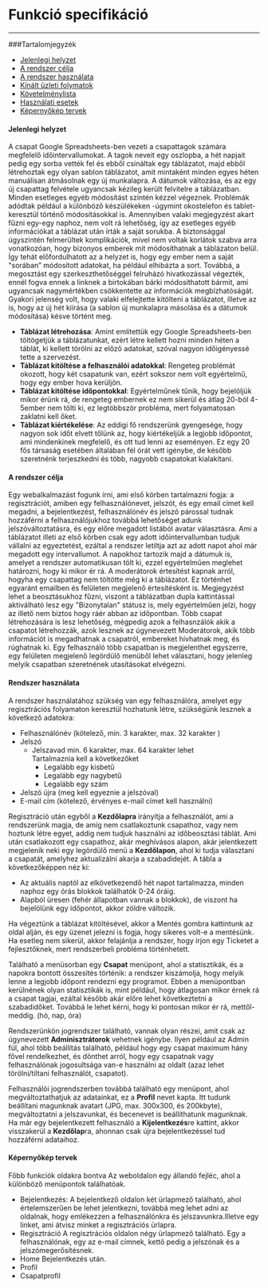 # Funkció specifikáció
* * *


###Tartalomjegyzék
- [Jelenlegi helyzet](#jelenlegi-helyzet)
- [A rendszer célja](#a-rendszer-célja)
- [A rendszer használata](#rendszer-használata)
- [Kínált üzleti folymatok](#kínált_üzleti_folyamatok)
- [Követelménylista](#követelménylista)
- [Használati esetek](#használati-esetek)
- [Képernyőkép tervek](#képernyőkép-tervek)


#### Jelenlegi helyzet

A csapat Google Spreadsheets-ben vezeti a csapattagok számára megfelelő időintervallumokat. A tagok neveit egy oszlopba, a hét napjait pedig egy sorba vették fel és ebből csináltak egy táblázatot, majd ebből létrehoztak egy olyan sablon táblázatot, amit mintaként minden egyes héten manuálisan átmásolnak egy új munkalapra. A dátumok változása, és az egy új csapattag felvétele ugyancsak kézileg került felvitelre a táblázatban. Minden esetleges egyéb módosítást szintén kézzel végeznek. Problémák adódtak például a különböző készülékeken -úgymint okostelefon és tablet- keresztül történő módosításokkal is. Amennyiben valaki megjegyzést akart fűzni egy-egy naphoz, nem volt rá lehetőség, így az esetleges egyéb információkat a táblázat után írták a saját sorukba. A biztonsággal úgyszintén felmerültek komplikációk, mivel nem voltak korlátok szabva arra vonatkozóan, hogy bizonyos emberek mit módosíthatnak a táblázaton belül. Így tehát előfordulhatott az a helyzet is, hogy egy ember nem a saját "sorában” módosított adatokat, ha például elhibázta a sort. Továbbá, a megosztást egy szerkeszthetőséggel felruházó hivatkozással végezték, ennél fogva ennek a linknek a birtokában bárki módosíthatott bármit, ami ugyancsak nagymértékben csökkentette az információk megbízhatóságát. Gyakori jelenség volt, hogy valaki elfelejtette kitölteni a táblázatot, illetve az is, hogy az új hét kiírása (a sablon új munkalapra másolása és a dátumok módosítása) késve történt meg.

- <b>Táblázat létrehozása</b>: Amint említettük egy Google Spreadsheets-ben töltögetjük a táblázatunkat, ezért létre kellett hozni minden héten a táblát, ki kellett törölni az előző adatokat, szóval nagyon időigényessé tette a szervezést.
- <b>Táblázat kitöltése a felhasználói adatokkal</b>: Rengeteg problémát okozott, hogy két csapatunk van, ezért sokszor nem volt egyértelmű, hogy egy ember hova kerüljön.
- <b>Táblázat kitöltése időpontokkal</b></b>: Egyértelműnek tűnik, hogy bejelöljük mikor érünk rá, de rengeteg embernek ez nem sikerül és átlag 20-ból 4-5ember nem tölti ki, ez legtöbbször probléma, mert folyamatosan zaklatni kell őket.
- <b>Táblázat kiértékelése</b>: Az eddigi fő rendszerünk gyengesége, hogy nagyon sok időt elvett tőlünk az, hogy kiértékeljük a legjobb időpontot, ami mindenkinek megfelelő, és ott tud lenni az eseményen. Ez egy 20 fős társaság esetében általában fél órát vett igénybe, de később szeretnénk terjeszkedni és több, nagyobb csapatokat kialakítani.

#### A rendszer célja

Egy webalkalmazást fogunk írni, ami első körben tartalmazni fogja:
a regisztrációt, amiben egy felhasználónevet, jelszót, és egy email címet kell megadni,
a bejelentkezést, felhasználónév és jelszó párossal tudnak hozzáférni a felhasználójukhoz
továbbá lehetőséget adunk jelszóváltoztatásra, és egy előre megadott listából avatar választásra.
Ami a táblázatot illeti az első körben csak egy adott időintervallumban tudjuk vállalni az egyeztetést, ezáltal a rendszer letiltja azt az adott napot ahol már megadott egy intervallumot.
A napokhoz tartozik majd a dátumuk is, amelyet a rendszer automatikusan tölt ki, ezzel egyértelműen meglehet határozni, hogy ki mikor ér rá.
A moderátorok értesítést kapnak arról, hogyha egy csapattag nem töltötte még ki a táblázatot. Ez történhet egyaránt emailben és felületen megjelenő értesítésként is.
Megjegyzést lehet a beosztásukhoz fűzni, viszont a táblázatban dupla kattintással aktiválható lesz egy "Bizonytalan" státusz is, mely egyértelműen jelzi, hogy az illető nem biztos hogy ráér abban az időpontban.
Több csapat létrehozására is lesz lehetőség, mégpedig azok a felhasnzálók akik a csapatot létrehozzák, azok lesznek az úgynevezett Moderátorok, akik több információt is megadhatnak a csapatról, embereket hívhatnak meg, és rúghatnak ki. Egy felhasználó több csapatban is megjelenthet egyszerre, egy felületen megjelenő legördülő menüből lehet választani, hogy jelenleg melyik csapatban szeretnének utasításokat elvégezni.

#### Rendszer használata

A rendszer használatához szükség van egy felhasználóra, amelyet egy regisztrációs folyamaton keresztül hozhatunk létre, szükségünk lesznek a következő adatokra:
- Felhasználónév (kötelező, min. 3 karakter, max. 32 karakter )
- Jelszó
  - Jelszavad min. 6 karakter, max. 64 karakter lehet
  <br>Tartalmaznia kell a következőket<br>
    - Legalább egy kisbetű
    - Legalább egy nagybetű
    - Legalább egy szám
- Jelszó újra (meg kell egyeznie a jelszóval)
- E-mail cím (kötelező, érvényes e-mail címet kell használni)

Regisztráció után egyből a <b>Kezdőlapra</b> irányítja a felhasználót, ami a rendszerünk magja, de amíg nem csatlakoztunk csapathoz, vagy nem hoztunk létre egyet, addig nem tudjuk használni az időbeosztási táblát.
Ami után csatlakozott egy csapathoz, akár meghívásos alapon, akár jelentkezett megjelenik neki egy legördülő menü a <b>Kezdőlapon</b>, ahol ki tudja választani a csapatát, amelyhez aktualizálni akarja a szabadidejét.
A tábla a következőképpen néz ki:

- Az aktuális naptól az elkövetkezendő hét napot tartalmazza, minden naphoz egy órás blokkok találhatók 0-24 óráig.
- Alapból üresen (fehér állapotban vannak a blokkok), de viszont ha bejelölünk egy időpontot, akkor zöldre változik.

Ha végeztünk a táblázat kitöltésével, akkor a Mentés gombra kattintunk az oldal alján, és egy üzenet jelezni is fogja, hogy sikeres volt-e a mentésünk. Ha esetleg nem sikerül, akkor felajánlja a rendszer, hogy írjon egy Ticketet a fejlesztőknek, mert rendszerbeli probléma történhetett.

Található a menüsorban egy <b>Csapat</b> menüpont, ahol a statisztikák, és a napokra bontott összesítés történik: a rendszer kiszámolja, hogy melyik lenne a legjobb időpont rendezni egy programot.
Ebben a menüpontban kerülnének olyan statisztikák is, mint például, hogy átlagosan mikor érnek rá a csapat tagjai, ezáltal később akár előre lehet következtetni a szabadidőket.
Továbbá le lehet kérni, hogy ki pontosan mikor ér rá, mettől-meddig.
(hó, nap, óra)<br>

Rendszerünkön jogrendszer található, vannak olyan részei, amit csak az úgynevezett <b>Adminisztrátorok</b> vehetnek igénybe. Ilyen például az Admin fül, ahol több beállítás található, például hogy egy csapat maximum hány fővel rendelkezhet, és dönthet arról, hogy egy csapatnak vagy felhasználónak jogosultsága van-e használni az oldalt (azaz lehet törölni/tiltani felhasználót, csapatot). <br>

Felhasználói jogrendszerben továbbá található egy menüpont, ahol megváltoztathatjuk az adatainkat, ez a <b>Profil</b> nevet kapta.
Itt tudunk beállítani magunknak avatart (JPG, max. 300x300, és 200kbyte), megváltoztatni a jelszavunkat, és becenevet is beállíthatunk magunknak.<br>
Ha már egy bejelentkezett felhasználó a <b>Kijelentkezés</b>re kattint, akkor visszakerül a <b>Kezdőlap</b>ra, ahonnan csak újra bejelentkezéssel tud hozzáférni adataihoz.

#### Képernyőkép tervek
Főbb funkciók oldakra bontva
Az weboldalon egy állandó fejléc, ahol a különböző menüpontok találhatóak.
- Bejelentkezés:
 A bejelentkező oldalon két ürlapmező található, ahol 		értelemszerűen be lehet jelentkezni, továbbá meg lehet 		adni az oldalnak, hogy emlékezzen a felhasználónkra és 		jelszavunkra.Illetve egy linket, ami átvisz minket a 		regisztrációs ürlapra.
- Regisztráció
   A regisztrációs oldalon négy ürlapmező található. Egy a felhasználónak, egy az e-mail címnek, kettő pedig a jelszónak és a jelszómegerősítésnek.
- Home
 	Bejelentkezés után.
- Profil
- Csapatprofil
